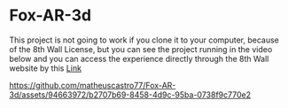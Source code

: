 # Fox-AR-3d
This project is not going to work if you clone it to your computer, because of the 8th Wall License, but you can see the project running in the video below and
you can access the experience directly through the 8th Wall website by this [Link](https://www.8thwall.com/matheustvcastro/animatedfox)




https://github.com/matheuscastro77/Fox-AR-3d/assets/94663972/b2707b69-8458-4d9c-95ba-0738f9c770e2

